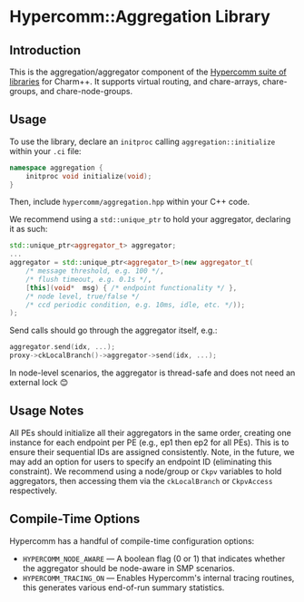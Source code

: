 
# Hypercomm::Aggregation Library

## Introduction
This is the aggregation/aggregator component of the [Hypercomm suite of libraries](https://github.com/jszaday/hypercomm) for Charm++. It supports virtual routing, and chare-arrays, chare-groups, and chare-node-groups.

## Usage
To use the library, declare an `initproc` calling `aggregation::initialize` within your `.ci` file:

```cpp
namespace aggregation {
	initproc void initialize(void);
}
 ```
 
 Then, include `hypercomm/aggregation.hpp` within your C++ code.

We recommend using a `std::unique_ptr` to hold your aggregator, declaring it as such:


```cpp
std::unique_ptr<aggregator_t> aggregator;
...
aggregator = std::unique_ptr<aggregator_t>(new aggregator_t(
	/* message threshold, e.g. 100 */,
	/* flush timeout, e.g. 0.1s */,
	[this](void*  msg) { /* endpoint functionality */ },
	/* node level, true/false */
	/* ccd periodic condition, e.g. 10ms, idle, etc. */));
);
```

Send calls should go through the aggregator itself, e.g.:
	
```cpp
aggregator.send(idx, ...);
proxy->ckLocalBranch()->aggregator->send(idx, ...);
```

In node-level scenarios, the aggregator is thread-safe and does not need an external lock 😊

## Usage Notes
All PEs should initialize all their aggregators in the same order, creating one instance for each endpoint per PE (e.g., ep1 then ep2 for all PEs). This is to ensure their sequential IDs are assigned consistently. Note, in the future, we may add an option for users to specify an endpoint ID (eliminating this constraint). We recommend using a node/group or `Ckpv` variables to hold aggregators, then accessing them via the `ckLocalBranch` or `CkpvAccess` respectively. 

## Compile-Time Options

Hypercomm has a handful of compile-time configuration options:

- `HYPERCOMM_NODE_AWARE` — A boolean flag (0 or 1) that indicates whether the aggregator should be node-aware in SMP scenarios.
- `HYPERCOMM_TRACING_ON` — Enables Hypercomm's internal tracing routines, this generates various end-of-run summary statistics.
